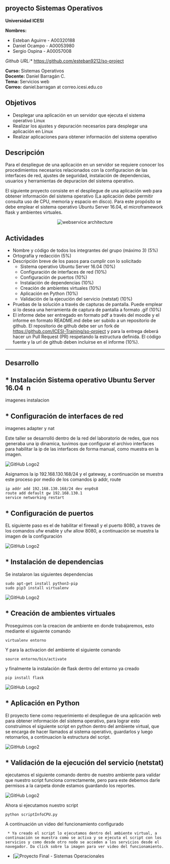 ## proyecto Sistemas Operativos

**Universidad ICESI**  

**Nombres:**
  * Esteban Aguirre - A00320188  
  * Daniel Ocampo - A00053980 
  * Sergio Ospina - A00057008
  
  *Github URL:** https://github.com/esteban9212/so-project

**Curso:** Sistemas Operativos  
**Docente:** Daniel Barragán C.  
**Tema:**  Servicios web  
**Correo:** daniel.barragan at correo.icesi.edu.co

## Objetivos
* Desplegar una aplicación en un servidor que ejecuta el sistema operativo Linux
* Realizar los ajustes y depuración necesarios para desplegar una
aplicación en Linux
* Realizar aplicaciones para obtener información del sistema operativo

## Descripción
Para el despliegue de una aplicación en un servidor se requiere conocer los procedimientos necesarios relacionados con la configuracion de las interfaces de red, ajustes de seguridad, instalación de dependencias, usuarios y herramientas de depuracíon del sistema operativo.

El siguiente proyecto consiste en el despliegue de una aplicación web para obtener información del sistema operativo (La aplicación debe permitir consulta uso de CPU, memoria y espacio en disco). Para este propósito se debe emplear el sistema operativo Ubuntu Server 16.04, el microframework flask y ambientes virtuales.

<p align="center">
  <img src="images/vista-despliegue.png" alt="webservice architecture"/>
</p>

## Actividades
* Nombre y código de todos los integrantes del grupo (máximo 3) (5%)
* Ortografía y redacción (5%)
* Descripción breve de los pasos para cumplir con lo solicitado
  * Sistema operativo Ubuntu Server 16.04 (10%)
  * Configuración de interfaces de red (10%)
  * Configuración de puertos (10%)
  * Instalación de dependencias (10%)
  * Creación de ambientes virtuales (10%)
  * Aplicación en Python (10%)
  * Validación de la ejecución del servicio (netstat) (10%)
* Pruebas de la solución a través de capturas de pantalla. Puede emplear si lo desea una herramienta de captura de pantalla a formato .gif (10%)
* El informe debe ser entregado en formato pdf a través del moodle y el informe en formato README.md debe ser subido a un repositorio de github. El repositorio de github debe ser un fork de https://github.com/ICESI-Training/so-project y para la entrega deberá hacer un Pull Request (PR) respetando la estructura definida. El código fuente y la url de github deben incluirse en el informe (10%).

----------------

## Desarrollo

## * Instalación Sistema operativo Ubuntu Server 16.04  n 

imagenes instalacion  


## * Configuración de interfaces de red  
imagenes adapter y nat

Este taller se desarrolló dentro de la red del laboratorio de redes, que nos generaba una ip dinamica, tuvimos que configurar el archivo interfaces para habilitar la ip de las interfaces de forma manual, como muestra en la imagen.  

![GitHub Logo2](Imagenes/interfaces.png) 


Asignamos la ip 192.168.130.168/24 y el gateway, a continuación se muestra este proceso por medio de los comandos ip addr, route  

 ```vim
ip addr add 192.168.130.168/24 dev enp0s8
route add default gw 192.168.130.1
service networking restart 
   ```


## * Configuración de puertos 

EL siguiente paso es el de habilitar el firewall y el puerto 8080, a traves de los comandos ufw enable y ufw allow 8080, a continuación se muestra la imagen de la configuración  

![GitHub Logo2](Imagenes/puertos.png) 
  

## * Instalación de dependencias  

Se instalaron las siguientes dependencias


 ```vim
sudo apt-get install python3-pip
sudo pip3 install virtualenv
   ```  

![GitHub Logo2](Imagenes/installPython3.png)


## * Creación de ambientes virtuales  
Proseguimos con la creacion de ambiente en donde trabajaremos, esto mediante el siguiente comando  

```vim
virtualenv entorno
```  
 Y para la activacion del ambiente el siguiente comando  
 
```vim
source entorno/bin/activate
```  
y finalmente la instalación de flask dentro del entorno ya creado  
```vim
pip install flask
```  

![GitHub Logo2](Imagenes/creacionEntorno.png) 
   
## * Aplicación en Python   

El proyecto tiene como requerimiento el despliegue de una aplicación web para obtener información del sistema operativo, para lograr esto construimos el siguiente script en python dentro del ambiente virtual, que se encarga de hacer llamados al sistema operativo, guardarlos y luego retornarlos, a continuacion la estructura del script.  


![GitHub Logo2](Imagenes/scriptPython.png) 


## * Validación de la ejecución del servicio (netstat)   
ejecutamos el siguiente comando dentro de nuestro ambiente para validar que nuestro script funciona correctamente, pero para este debemos darle permisos a la carpeta donde estamos guardando los reportes.


![GitHub Logo2](Imagenes/permisosCarpeta.png)   

Ahora si ejecutamos nuestro script  
```vim
python scriptInfoCPU.py
``` 
A continuación un video del funcionamiento configurado  
   
     * Ya creado el script lo ejecutamos dentro del ambiente virtual, a continuación se muestra como se activa y se ejecuta el script con los servicios y como desde otro nodo se acceden a los servicios desde el navegador. Da click sobre la imagen para ver video del funcionamiento.
  
  *  [![Proyecto Final - Sistemas Operacionales](https://www.youtube.com/watch?v=qAihzvqKkF4&feature=youtu.be)



